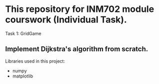 ﻿# This repository for INM702 module courswork (Individual Task).

Task 1: GridGame

## Implement Dijkstra's algorithm from scratch.

Libraries used in this project: 
* numpy 
* matplotlib

